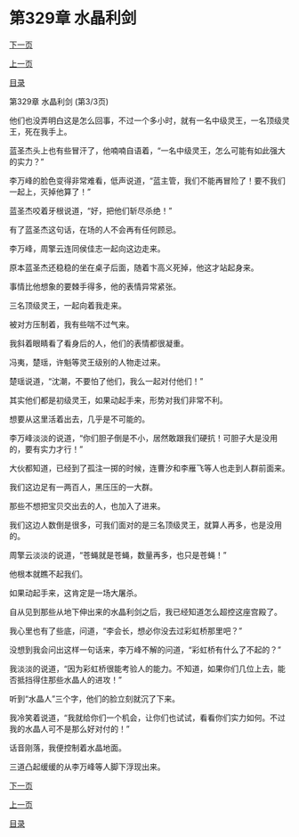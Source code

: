 <h1>第329章   水晶利剑</h1>
            <div><p><a href="./0987_%E7%AC%AC330%E7%AB%A0_%E5%AE%AB%E6%AE%BF%E7%9A%84%E5%8A%9B%E9%87%8F.md">下一页</a></p><p><a href="./0985_%E7%AC%AC329%E7%AB%A0_%E6%B0%B4%E6%99%B6%E5%88%A9%E5%89%91.md">上一页</a></p><p><a href="../">目录</a></p></div>
            <div><p>第329章   水晶利剑 (第3/3页)</p><p>他们也没弄明白这是怎么回事，不过一个多小时，就有一名中级灵王，一名顶级灵王，死在我手上。</p><p>蓝圣杰头上也有些冒汗了，他喃喃自语着，“一名中级灵王，怎么可能有如此强大的实力？”</p><p>李万峰的脸色变得非常难看，低声说道，“蓝主管，我们不能再冒险了！要不我们一起上，灭掉他算了！”</p><p>蓝圣杰咬着牙根说道，“好，把他们斩尽杀绝！”</p><p>有了蓝圣杰这句话，在场的人不会再有任何顾忌。</p><p>李万峰，周擎云连同侯佳志一起向这边走来。</p><p>原本蓝圣杰还稳稳的坐在桌子后面，随着卞高义死掉，他这才站起身来。</p><p>事情比他想象的要棘手得多，他的表情异常紧张。</p><p>三名顶级灵王，一起向着我走来。</p><p>被对方压制着，我有些喘不过气来。</p><p>我斜着眼睛看了看身后的人，他们的表情都很凝重。</p><p>冯夷，楚瑶，许魁等灵王级别的人物走过来。</p><p>楚瑶说道，“沈潮，不要怕了他们，我么一起对付他们！”</p><p>其实他们都是初级灵王，如果动起手来，形势对我们非常不利。</p><p>想要从这里活着出去，几乎是不可能的。</p><p>李万峰淡淡的说道，“你们胆子倒是不小，居然敢跟我们硬抗！可胆子大是没用的，要有实力才行！”</p><p>大伙都知道，已经到了孤注一掷的时候，连曹汐和李雁飞等人也走到人群前面来。</p><p>我们这边足有一两百人，黑压压的一大群。</p><p>那些不想把宝贝交出去的人，也加入了进来。</p><p>我们这边人数倒是很多，可我们面对的是三名顶级灵王，就算人再多，也是没用的。</p><p>周擎云淡淡的说道，“苍蝇就是苍蝇，数量再多，也只是苍蝇！”</p><p>他根本就瞧不起我们。</p><p>如果动起手来，这肯定是一场大屠杀。</p><p>自从见到那些从地下伸出来的水晶利剑之后，我已经知道怎么超控这座宫殿了。</p><p>我心里也有了些底，问道，“李会长，想必你没去过彩虹桥那里吧？”</p><p>没想到我会问出这样一句话来，李万峰不解的问道，“彩虹桥有什么了不起的？”</p><p>我淡淡的说道，“因为彩虹桥很能考验人的能力。不知道，如果你们几位上去，能否抵挡得住那些水晶人的进攻！”</p><p>听到“水晶人”三个字，他们的脸立刻就沉了下来。</p><p>我冷笑着说道，“我就给你们一个机会，让你们也试试，看看你们实力如何。不过我的水晶人可不是那么好对付的！”</p><p>话音刚落，我便控制着水晶地面。</p><p>三道凸起缓缓的从李万峰等人脚下浮现出来。</p></div>
            <div><p><a href="./0987_%E7%AC%AC330%E7%AB%A0_%E5%AE%AB%E6%AE%BF%E7%9A%84%E5%8A%9B%E9%87%8F.md">下一页</a></p><p><a href="./0985_%E7%AC%AC329%E7%AB%A0_%E6%B0%B4%E6%99%B6%E5%88%A9%E5%89%91.md">上一页</a></p><p><a href="../">目录</a></p></div>